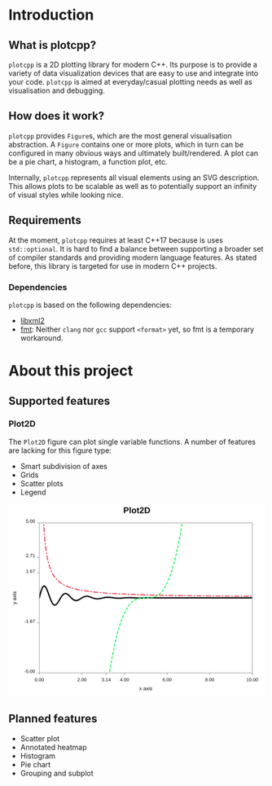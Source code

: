 # Introduction
## What is plotcpp?
`plotcpp` is a 2D plotting library for modern C++. Its purpose is to provide a variety of data visualization devices that are easy to use and integrate into your code. `plotcpp` is aimed at everyday/casual plotting needs as well as visualisation and debugging.

## How does it work?
`plotcpp` provides `Figure`s, which are the most general visualisation abstraction. A `Figure` contains one or more plots, which in turn can be configured in many obvious ways and ultimately built/rendered. A plot can be a pie chart, a histogram, a function plot, etc.

Internally, `plotcpp` represents all visual elements using an SVG description. This allows plots to be scalable as well as to potentially support an infinity of visual styles while looking nice.

## Requirements
At the moment, `plotcpp` requires at least C++17 because is uses `std::optional`. It is hard to find a balance between supporting a broader set of compiler standards and providing modern language features. As stated before, this library is targeted for use in modern C++ projects.

### Dependencies
`plotcpp` is based on the following dependencies:
* [libxml2](https://github.com/GNOME/libxml2)
* [fmt](https://fmt.dev/latest/index.html): Neither `clang` nor `gcc` support `<format>` yet, so fmt is a temporary workaround.

# About this project
## Supported features
### Plot2D
The `Plot2D` figure can plot single variable functions. A number of features are lacking for this figure type:
* Smart subdivision of axes
* Grids
* Scatter plots
* Legend

![Example](examples/Plot2D.png)

## Planned features
* Scatter plot
* Annotated heatmap
* Histogram
* Pie chart
* Grouping and subplot
